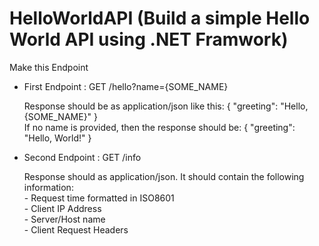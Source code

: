 # HelloWorldAPI (Build a simple Hello World API using .NET Framwork)
<p> Make this Endpoint</p>
<ul>
  <li>
  First Endpoint : GET /hello?name={SOME_NAME}
    <p> Response should be as application/json like this:
{
  "greeting": "Hello, {SOME_NAME}"
}
      <br>
If no name is provided, then the response should be:
{ 
   "greeting": "Hello, World!"
}</p>
    </li>
     <li>
  Second Endpoint : GET /info
       <p>Response should as application/json. It should contain the following information:<br>
- Request time formatted in ISO8601<br>
- Client IP Address<br>
- Server/Host name<br>
- Client Request Headers</p>
    </li>
  
  </ul>
 
    
 
</li>


